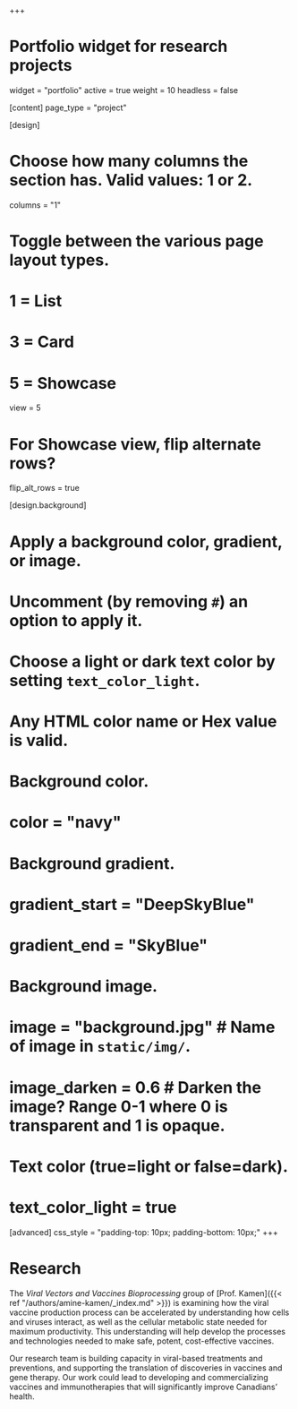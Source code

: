 +++
# Portfolio widget for research projects
widget = "portfolio"
active = true
weight = 10
headless = false

[content]
  page_type = "project"

[design]
  # Choose how many columns the section has. Valid values: 1 or 2.
  columns = "1"

  # Toggle between the various page layout types.
  #   1 = List
  #   3 = Card
  #   5 = Showcase
  view = 5

  # For Showcase view, flip alternate rows?
  flip_alt_rows = true

[design.background]
  # Apply a background color, gradient, or image.
  #   Uncomment (by removing `#`) an option to apply it.
  #   Choose a light or dark text color by setting `text_color_light`.
  #   Any HTML color name or Hex value is valid.

  # Background color.
  # color = "navy"

  # Background gradient.
  # gradient_start = "DeepSkyBlue"
  # gradient_end = "SkyBlue"

  # Background image.
  # image = "background.jpg"  # Name of image in `static/img/`.
  # image_darken = 0.6  # Darken the image? Range 0-1 where 0 is transparent and 1 is opaque.

  # Text color (true=light or false=dark).
  # text_color_light = true

[advanced]
 css_style = "padding-top: 10px; padding-bottom: 10px;"
+++

# **Research**

The _Viral Vectors and Vaccines Bioprocessing_ group of [Prof. Kamen]({{< ref
"/authors/amine-kamen/_index.md" >}}) is examining how the viral vaccine
production process can be accelerated by understanding how cells and viruses
interact, as well as the cellular metabolic state needed for maximum
productivity. This understanding will help develop the processes and
technologies needed to make safe, potent, cost-effective vaccines.

Our research team is building capacity in viral-based treatments and
preventions, and supporting the translation of discoveries in vaccines and gene
therapy. Our work could lead to developing and commercializing vaccines and
immunotherapies that will significantly improve Canadians’ health.
